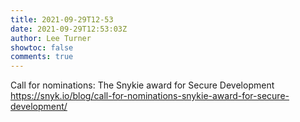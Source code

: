 ```yaml
---
title: 2021-09-29T12-53
date: 2021-09-29T12:53:03Z
author: Lee Turner
showtoc: false
comments: true
---
```


Call for nominations: The Snykie award for Secure Development https://snyk.io/blog/call-for-nominations-snykie-award-for-secure-development/

